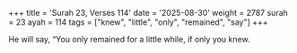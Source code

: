+++
title = 'Surah 23, Verses 114'
date = '2025-08-30'
weight = 2787
surah = 23
ayah = 114
tags = ["knew", "little", "only", "remained", "say"]
+++

He will say, “You only remained for a little while, if only you knew.